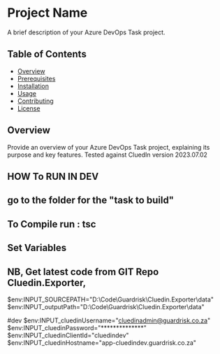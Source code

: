# Project Name

A brief description of your Azure DevOps Task project.

## Table of Contents

- [Overview](#overview)
- [Prerequisites](#prerequisites)
- [Installation](#installation)
- [Usage](#usage)
- [Contributing](#contributing)
- [License](#license)

## Overview

Provide an overview of your Azure DevOps Task project, explaining its purpose and key features.
Tested against CluedIn version 2023.07.02

## HOW To RUN IN DEV
## go to the folder for the "task to build"
## To Compile run : tsc
## Set Variables
## NB, Get latest code from GIT Repo Cluedin.Exporter,
$env:INPUT_SOURCEPATH="D:\Code\Guardrisk\Cluedin.Exporter\data\"  
$env:INPUT_outputPath="D:\Code\Guardrisk\Cluedin.Exporter\data\"  
 
#dev
$env:INPUT_cluedinUsername="cluedinadmin@guardrisk.co.za"  
$env:INPUT_cluedinPassword="**************"  
$env:INPUT_cluedinClientId="cluedindev"  
$env:INPUT_cluedinHostname="app-cluedindev.guardrisk.co.za" 

